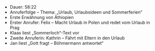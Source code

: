 - Dauer: 58:22
- Anruferfolge – Thema: „Urlaub, Urlaubsideen und Sommerferien“
- Erste Erwähnung von Äthiopien
- Erster Anrufer: Felix – Macht Urlaub in Polen und redet vom Urlaub in Prag
- Klaas liest „Sommerloch“-Text vor
- Zweite Anruferin: Kathrin – Fährt mit Eltern in den Urlaub
- Jan liest „Gott fragt – Böhmermann antwortet“
